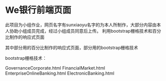 # We银行前端页面
此项目为小组作业，网页名字有sunxiaoyu名字的为本人所制作，大部分内容由本人协助小组成员完成，经过小组成员同意后上传。
利用bootstrap栅格技术和百分比制作的响应式页面

其中部分用的百分比制作的响应式页面，部分用的bootstrap栅格技术

bootstrap栅格技术：

GovernanceCorporate.html
FinancialMarket.html
EnterpriseOnlineBanking.html
ElectronicBanking.html
